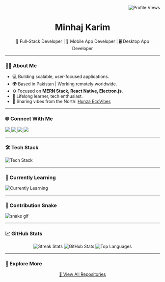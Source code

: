 <!-- Profile View Count -->
<p align="right">
  <img src="https://komarev.com/ghpvc/?username=Minhajkarim&color=blue" alt="Profile Views">
</p>

<!-- Introduction -->
<h1 align="center">Minhaj Karim</h1>
<p align="center">
  🚀 Full-Stack Developer | 📱 Mobile App Developer | 🖥️ Desktop App Developer
</p>

---

### 👨‍💻 About Me

- 💻 Building scalable, user-focused applications.
- 🌍 Based in Pakistan | Working remotely worldwide.
- ⚙️ Focused on **MERN Stack, React Native, Electron.js**.
- 🧠 Lifelong learner, tech enthusiast.
- 🎥 Sharing vibes from the North: [Hunza EcoVibes](https://www.youtube.com/@hunzaecovibes)

---

### 🌐 Connect With Me

<p align="left">
  <a href="https://www.linkedin.com/in/dev-minhaj/" target="_blank">
    <img src="https://img.shields.io/badge/LinkedIn-0077B5?style=for-the-badge&logo=linkedin&logoColor=white">
  </a>
  <a href="mailto:minhajkarim078@gmail.com">
    <img src="https://img.shields.io/badge/Gmail-D14836?style=for-the-badge&logo=gmail&logoColor=white">
  </a>
  <a href="https://twitter.com/MinhajKarim9" target="_blank">
    <img src="https://img.shields.io/badge/Twitter-1DA1F2?style=for-the-badge&logo=twitter&logoColor=white">
  </a>
  <a href="https://www.youtube.com/@hunzaecovibes" target="_blank">
    <img src="https://img.shields.io/badge/YouTube-FF0000?style=for-the-badge&logo=youtube&logoColor=white">
  </a>
</p>

---

### 🛠️ Tech Stack

<p>
  <img src="https://skillicons.dev/icons?i=react,nextjs,nodejs,express,mongodb,graphql,redux,javascript,typescript,python,django,flutter,java,cpp,git,github,linux,docker,vscode,figma&theme=light" alt="Tech Stack" />
</p>

---

### 📖 Currently Learning

<p>
  <img src="https://skillicons.dev/icons?i=aws,gcp,solidity,threejs" alt="Currently Learning" />
</p>

---

### 🐍 Contribution Snake

![snake gif](https://raw.githubusercontent.com/Minhajkarim/Minhajkarim/output/github-contribution-grid-snake.svg)

---

### 📈 GitHub Stats

<p align="center">
  <img src="https://github-readme-streak-stats.herokuapp.com/?user=Minhajkarim&theme=dark&hide_border=true" alt="Streak Stats" />
  <img src="https://github-readme-stats.vercel.app/api?username=Minhajkarim&show_icons=true&theme=dark&hide_border=true" alt="GitHub Stats" />
  <img src="https://github-readme-stats.vercel.app/api/top-langs/?username=Minhajkarim&layout=compact&theme=dark&hide_border=true" alt="Top Languages" />
</p>

---

### 🔎 Explore More

<p align="center">
  <a href="https://github.com/Minhajkarim?tab=repositories">📌 View All Repositories</a>
</p>
